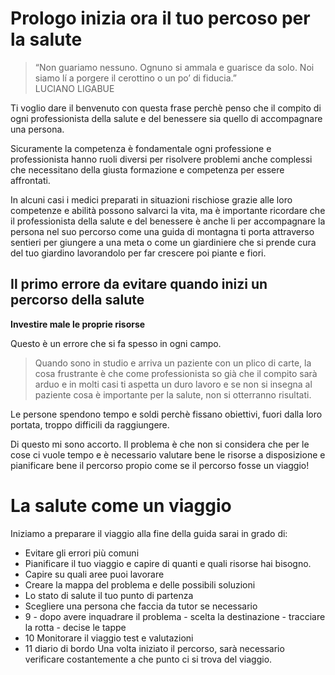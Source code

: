 
# Prologo inizia ora il tuo percoso per la salute

> “Non guariamo nessuno. Ognuno si ammala e guarisce da solo. Noi siamo lí a porgere il cerottino o un po’ di fiducia.”  
LUCIANO LIGABUE

Ti voglio dare il benvenuto con questa frase perchè penso che il compito di ogni professionista della salute e del benessere sia quello di accompagnare una persona.

Sicuramente la competenza è fondamentale ogni professione e professionista hanno ruoli diversi per risolvere problemi anche complessi che necessitano della giusta formazione e competenza per essere affrontati. 

In alcuni casi i medici preparati in situazioni rischiose grazie alle loro competenze e  abilità possono salvarci la vita, ma è importante ricordare che il professionista della salute e del benessere è anche li per accompagnare la persona nel suo percorso come una guida di montagna ti porta attraverso sentieri per giungere a una meta o come un giardiniere che si prende cura del tuo giardino lavorandolo per far crescere poi piante e fiori.



## Il primo errore da evitare  quando inizi un percorso della salute

**Investire male le proprie risorse**

Questo è un errore che si fa spesso in ogni campo.

> Quando sono in studio e arriva un paziente con un plico di carte, la cosa frustrante è che come professionista so già che il compito sarà arduo e in molti casi ti aspetta un duro lavoro e se non si insegna al paziente cosa è importante per la salute, non si otterranno risultati.

Le persone spendono tempo e soldi perchè fissano obiettivi, fuori dalla loro portata, troppo difficili da raggiungere. 

Di questo mi sono accorto. Il problema è che non si considera che per le cose ci vuole tempo e è necessario valutare bene le risorse a disposizione e pianificare bene il percorso propio come se il percorso fosse un viaggio!

# La salute come un viaggio
    
Iniziamo a preparare il viaggio alla fine della guida sarai in grado di:

-  Evitare gli errori più comuni 
-  Pianificare il tuo viaggio e capire di quanti e quali  risorse hai bisogno.
- Capire su quali aree puoi lavorare
- Creare la mappa del problema e delle possibili soluzioni
- Lo stato di salute il tuo punto di partenza 
- Scegliere una persona che faccia da tutor se necessario 
- 9 - dopo avere inquadrare il problema -  scelta la destinazione - tracciare la rotta - decise le tappe  
- 10 Monitorare il viaggio test e valutazioni
- 11 diario di bordo
Una volta iniziato il percorso,  sarà  necessario verificare costantemente a che punto ci si trova del viaggio.






<!--stackedit_data:
eyJoaXN0b3J5IjpbOTQzNDk2NjQ0LDIyNTgzNzQwOCwtMTgwNz
QzMjcyNiwtNzI1NTc5MjIwXX0=
-->
